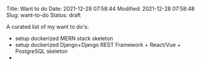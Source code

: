 Title: Want to do
Date: 2021-12-28 07:58:44
Modified: 2021-12-28 07:58:48
Slug: want-to-do
Status: draft

A curated list of my want to do's:

- setup dockerized MERN stack skeleton
- setup dockerized Django+Django REST Framework + React/Vue + PostgreSQL skeleton
- 